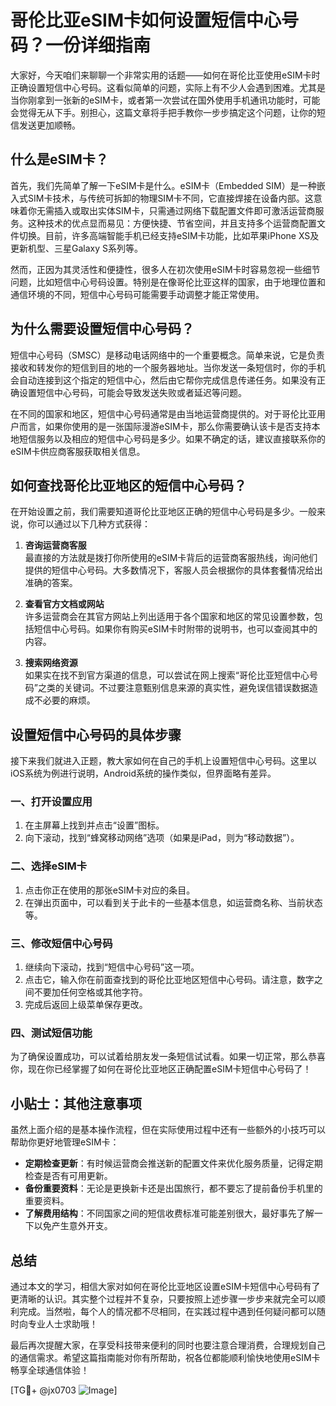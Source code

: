 # 哥伦比亚eSIM卡如何设置短信中心号码？一份详细指南

大家好，今天咱们来聊聊一个非常实用的话题——如何在哥伦比亚使用eSIM卡时正确设置短信中心号码。这看似简单的问题，实际上有不少人会遇到困难。尤其是当你刚拿到一张新的eSIM卡，或者第一次尝试在国外使用手机通讯功能时，可能会觉得无从下手。别担心，这篇文章将手把手教你一步步搞定这个问题，让你的短信发送更加顺畅。

## 什么是eSIM卡？

首先，我们先简单了解一下eSIM卡是什么。eSIM卡（Embedded SIM）是一种嵌入式SIM卡技术，与传统可拆卸的物理SIM卡不同，它直接焊接在设备内部。这意味着你无需插入或取出实体SIM卡，只需通过网络下载配置文件即可激活运营商服务。这种技术的优点显而易见：方便快捷、节省空间，并且支持多个运营商配置文件切换。目前，许多高端智能手机已经支持eSIM卡功能，比如苹果iPhone XS及更新机型、三星Galaxy S系列等。

然而，正因为其灵活性和便捷性，很多人在初次使用eSIM卡时容易忽视一些细节问题，比如短信中心号码设置。特别是在像哥伦比亚这样的国家，由于地理位置和通信环境的不同，短信中心号码可能需要手动调整才能正常使用。

## 为什么需要设置短信中心号码？

短信中心号码（SMSC）是移动电话网络中的一个重要概念。简单来说，它是负责接收和转发你的短信到目的地的一个服务器地址。当你发送一条短信时，你的手机会自动连接到这个指定的短信中心，然后由它帮你完成信息传递任务。如果没有正确设置短信中心号码，可能会导致发送失败或者延迟等问题。

在不同的国家和地区，短信中心号码通常是由当地运营商提供的。对于哥伦比亚用户而言，如果你使用的是一张国际漫游eSIM卡，那么你需要确认该卡是否支持本地短信服务以及相应的短信中心号码是多少。如果不确定的话，建议直接联系你的eSIM卡供应商客服获取相关信息。

## 如何查找哥伦比亚地区的短信中心号码？

在开始设置之前，我们需要知道哥伦比亚地区正确的短信中心号码是多少。一般来说，你可以通过以下几种方式获得：

1. **咨询运营商客服**  
   最直接的方法就是拨打你所使用的eSIM卡背后的运营商客服热线，询问他们提供的短信中心号码。大多数情况下，客服人员会根据你的具体套餐情况给出准确的答案。

2. **查看官方文档或网站**  
   许多运营商会在其官方网站上列出适用于各个国家和地区的常见设置参数，包括短信中心号码。如果你有购买eSIM卡时附带的说明书，也可以查阅其中的内容。

3. **搜索网络资源**  
   如果实在找不到官方渠道的信息，可以尝试在网上搜索“哥伦比亚短信中心号码”之类的关键词。不过要注意甄别信息来源的真实性，避免误信错误数据造成不必要的麻烦。

## 设置短信中心号码的具体步骤

接下来我们就进入正题，教大家如何在自己的手机上设置短信中心号码。这里以iOS系统为例进行说明，Android系统的操作类似，但界面略有差异。

### 一、打开设置应用

1. 在主屏幕上找到并点击“设置”图标。
2. 向下滚动，找到“蜂窝移动网络”选项（如果是iPad，则为“移动数据”）。

### 二、选择eSIM卡

1. 点击你正在使用的那张eSIM卡对应的条目。
2. 在弹出页面中，可以看到关于此卡的一些基本信息，如运营商名称、当前状态等。

### 三、修改短信中心号码

1. 继续向下滚动，找到“短信中心号码”这一项。
2. 点击它，输入你在前面查找到的哥伦比亚地区短信中心号码。请注意，数字之间不要加任何空格或其他字符。
3. 完成后返回上级菜单保存更改。

### 四、测试短信功能

为了确保设置成功，可以试着给朋友发一条短信试试看。如果一切正常，那么恭喜你，现在你已经掌握了如何在哥伦比亚地区正确配置eSIM卡短信中心号码了！

## 小贴士：其他注意事项

虽然上面介绍的是基本操作流程，但在实际使用过程中还有一些额外的小技巧可以帮助你更好地管理eSIM卡：

- **定期检查更新**：有时候运营商会推送新的配置文件来优化服务质量，记得定期检查是否有可用更新。
- **备份重要资料**：无论是更换新卡还是出国旅行，都不要忘了提前备份手机里的重要资料。
- **了解费用结构**：不同国家之间的短信收费标准可能差别很大，最好事先了解一下以免产生意外开支。

## 总结

通过本文的学习，相信大家对如何在哥伦比亚地区设置eSIM卡短信中心号码有了更清晰的认识。其实整个过程并不复杂，只要按照上述步骤一步步来就完全可以顺利完成。当然啦，每个人的情况都不尽相同，在实践过程中遇到任何疑问都可以随时向专业人士求助哦！

最后再次提醒大家，在享受科技带来便利的同时也要注意合理消费，合理规划自己的通信需求。希望这篇指南能对你有所帮助，祝各位都能顺利愉快地使用eSIM卡畅享全球通信体验！

[TG💪+ @jx0703 ![Image](https://github.com/user-attachments/assets/dbca1d08-cadb-493c-b0ec-ad6f7a83f270)]
